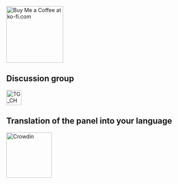 <a href="https://ko-fi.com/U6U1YYQO8" target="blank"><img align="center" src="https://storage.ko-fi.com/cdn/kofi2.png?v=3" alt="Buy Me a Coffee at ko-fi.com" width="150" /></a>
<!--<a href="https://trello.com/b/UKJ9Z3XN/xtream" target="blank"><img align="center" src="https://raw.githubusercontent.com/devicons/devicon/master/icons/trello/trello-original-wordmark.svg" alt="Trelo" width="100" /></a>-->

## Discussion group
<a href="https://t.me/+Z6pJHzrvrMEyMDYy" target="blank"><img align="center" src="https://img.icons8.com/?size=100&id=63306&format=png&color=000000" alt="TG_CHAT" width="40" /></a>

## Translation of the panel into your language
<a href="https://crowdin.com/project/xtreamcodesdivarionmod" target="blank"><img align="center" src="https://d2gma3rgtloi6d.cloudfront.net/5d618ae4/images/crowdin-logo-app.svg" alt="Crowdin" width="120" /></a>

